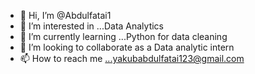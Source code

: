 - 👋 Hi, I’m @Abdulfatai1
- 👀 I’m interested in ...Data Analytics 
- 🌱 I’m currently learning ...Python for data cleaning 
- 💞️ I’m looking to collaborate as a Data analytic intern
- 📫 How to reach me ...yakubabdulfatai123@gmail.com

<!---
Abdulfatai1/Abdulfatai1 is a ✨ special ✨ repository because its `README.md` (this file) appears on your GitHub profile.
You can click the Preview link to take a look at your changes.
--->
